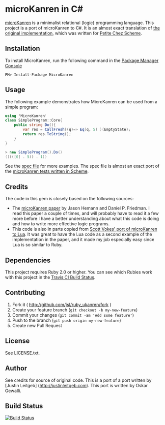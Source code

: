 # microKanren in C#

[microKanren](http://webyrd.net/scheme-2013/papers/HemannMuKanren2013.pdf) is a
minimalist relational (logic) programming language. This project is a port of
microKanren to C#. It is an almost exact translation of
[the original implementation](https://github.com/jasonhemann/microKanren),
which was written for [Petite Chez Scheme](http://www.scheme.com/petitechezscheme.html).

## Installation

To install MicroKanren, run the following command in the [Package Manager Console](http://docs.nuget.org/docs/start-here/using-the-package-manager-console)

    PM> Install-Package MicroKanren

## Usage

The following example demonstrates how MicroKanren can be used from a simple program:

```csharp
using 'MicroKanren'
class SimpleProgram::Core{
    public string Do(){
        var res = CallFresh((q)=> Eq(q, 5) )(EmptyState);
        return res.ToString();
    }
}

> new SimpleProgram().Do()
(((([0] . 5)) . 1))
```

See the
[spec file](https://github.com/wallymathieu/csharp_ukanren/blob/master/UKanren/Tests/Describe_Core.cs)
for more examples. The spec file is almost an exact port of the [microKanren tests
written in Scheme](https://github.com/jasonhemann/microKanren/blob/master/microKanren-test.scm).

## Credits

The code in this gem is closely based on the following sources:

* The [microKanren paper](http://webyrd.net/scheme-2013/papers/HemannMuKanren2013.pdf)
  by Jason Hemann and Daniel P. Friedman. I read this paper a couple of times, and
  will probably have to read it a few more before I have a better understanding
  about what this code is doing and how to write more effective logic programs.
* This code is also in parts copied from
  [Scott Vokes' port of microKanren to Lua](https://github.com/silentbicycle/lua-ukanren).
  It was great to have the Lua code as a second example of the implementation in
  the paper, and it made my job especially easy since Lua is so similar to Ruby.

## Dependencies

This project requires Ruby 2.0 or higher. You can see which Rubies work with
this project in the [Travis CI Build Status](https://travis-ci.org/jsl/ruby_ukanren).

## Contributing

1. Fork it ( http://github.com/jsl/ruby_ukanren/fork )
2. Create your feature branch (`git checkout -b my-new-feature`)
3. Commit your changes (`git commit -am 'Add some feature'`)
4. Push to the branch (`git push origin my-new-feature`)
5. Create new Pull Request

## License

See LICENSE.txt.

## Author

See credits for source of original code. This is a port of a port written by [Justin Leitgeb]
(http://justinleitgeb.com). This port is written by Oskar Gewalli.

## Build Status

[![Build Status](https://travis-ci.org/jsl/ruby_ukanren.png)](https://travis-ci.org/jsl/ruby_ukanren)
